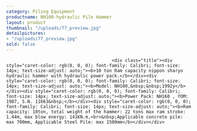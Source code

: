 ```yaml
---
category: Piling Equipment
productname: NH100-hydraulic Pile Hammer
layout: product
thumbnail: "/uploads/77_preview.jpg"
detailpictures:
- "/uploads/77_preview.jpg"
sold: false
---
```


                                            <div class="title"><div style="caret-color: rgb(0, 0, 0); font-family: Calibri; font-size: 14px; text-size-adjust: auto;"><b>10 ton Ram capacity nippon sharyo hydraulic hammer with hydraulic power pack.</b></div><div style="caret-color: rgb(0, 0, 0); font-family: Calibri; font-size: 14px; text-size-adjust: auto;"><b>Model: NH100,&nbsp;&nbsp;1992y</b></div><div style="caret-color: rgb(0, 0, 0); font-family: Calibri; font-size: 14px; text-size-adjust: auto;"><b>Power Pack: NH160 , YOM: 1987, S.N. 11663&nbsp;</b></div><div style="caret-color: rgb(0, 0, 0); font-family: Calibri; font-size: 14px; text-size-adjust: auto;"><b>Ram capacity: 10ton, total weight of the hammer: 22 tons max ram stroke: 1.44m, max blow energy: 141KN.m,<br>&nbsp;Applicable concrete pile: max 700mm, Applicable Steel Pile: max 1500mm</b></div></div>

